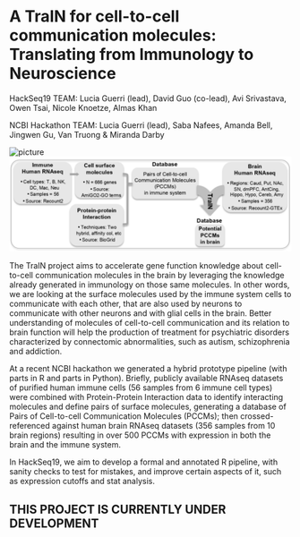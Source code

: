 # A TraIN for cell-to-cell communication molecules: Translating from Immunology to Neuroscience

HackSeq19 TEAM: Lucia Guerri (lead), David Guo (co-lead), Avi Srivastava, Owen Tsai, Nicole Knoetze, Almas Khan

NCBI Hackathon TEAM: Lucia Guerri (lead), Saba Nafees, Amanda Bell, Jingwen Gu, Van Truong & Miranda Darby 

![picture](Graphics/Poster.jpg)
![picture](Graphics/Workflow.png)


The TraIN project aims to accelerate gene function knowledge about cell-to-cell communication molecules in the brain by leveraging the knowledge already generated in immunology on those same molecules. In other words, we are looking at the surface molecules used by the immune system cells to communicate with each other, that are also used by neurons to communicate with other neurons and with glial cells in the brain. Better understanding of molecules of cell-to-cell communication and its relation to brain function will help the production of treatment for psychiatric disorders characterized by connectomic abnormalities, such as autism, schizophrenia and addiction.

At a recent NCBI hackathon we generated a hybrid prototype pipeline (with parts in R and parts in Python). Briefly, publicly available RNAseq datasets of purified human immune cells (56 samples from 6 immune cell types) were combined with Protein-Protein Interaction data to identify interacting molecules and define pairs of surface molecules, generating a database of Pairs of Cell-to-cell Communication Molecules (PCCMs); then crossed-referenced against human brain RNAseq datasets (356 samples from 10 brain regions) resulting in over 500 PCCMs with expression in both the brain and the immune system. 

In HackSeq19, we aim to develop a formal and annotated R pipeline, with sanity checks to test for mistakes, and improve certain aspects of it, such as expression cutoffs and stat analysis.

## THIS PROJECT IS CURRENTLY UNDER DEVELOPMENT
